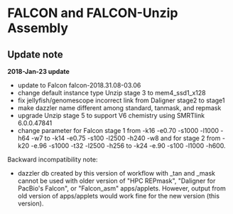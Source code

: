 # FALCON and FALCON-Unzip Assembly
## Update note

**2018-Jan-23 update**
- update to Falcon falcon-2018.31.08-03.06
- change default instance type Unzip stage 3 to mem4_ssd1_x128
- fix jellyfish/genomescope incorrect link from Daligner stage2 to stage1
- make dazzler name different among standard, tanmask, and repmask
- upgrade Unzip stage 5 to support V6 chemistry using SMRTlink 6.0.0.47841
- change parameter for Falcon stage 1 from -k16 -e0.70 -s1000 -l1000 -h64 -w7 to -k14 -e0.75 -s100 -l2500 -h240 -w8 and for stage 2 from -k20 -e.96 -s1000 -t32 -l2500 -h256 to -k24 -e.90 -s100 -l1000 -h600. 

Backward incompatibility note:
- dazzler db created by this version of workflow with _tan and _mask cannot be used with older version of "HPC REPmask", "Daligner for PacBio's Falcon", or "Falcon_asm" apps/applets. However, output from old version of apps/applets would work fine for the new version (this version).